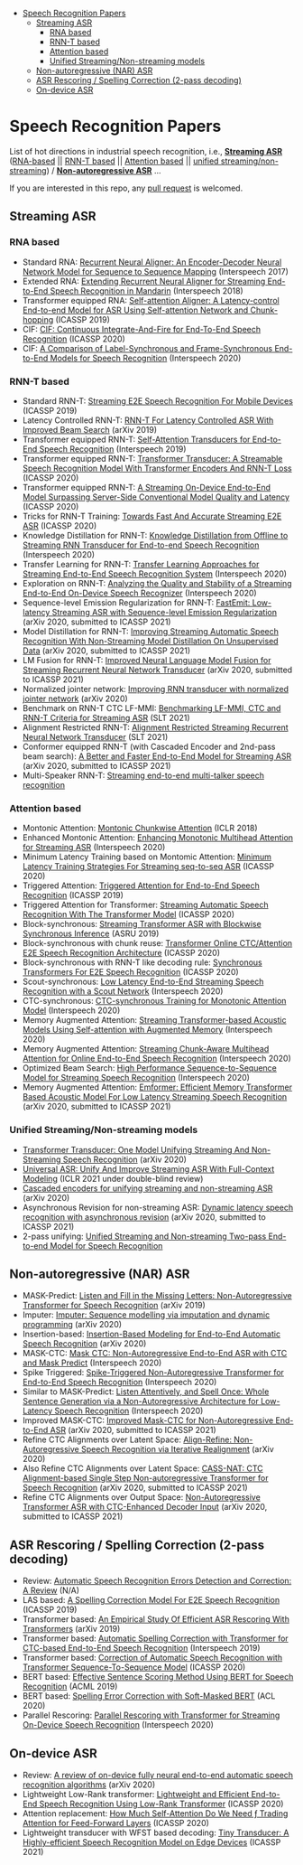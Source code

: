 
<!-- vim-markdown-toc GFM -->

* [Speech Recognition Papers](#speech-recognition-papers)
	* [Streaming ASR](#streaming-asr)
		* [RNA based](#rna-based)
		* [RNN-T based](#rnn-t-based)
		* [Attention based](#attention-based)
		* [Unified Streaming/Non-streaming models](#unified-streamingnon-streaming-models)
	* [Non-autoregressive (NAR)  ASR](#non-autoregressive-nar--asr)
	* [ASR Rescoring / Spelling Correction (2-pass decoding)](#asr-rescoring--spelling-correction-2-pass-decoding)
	* [On-device ASR](#on-device-asr)

<!-- vim-markdown-toc -->

# Speech Recognition Papers
List of hot directions in industrial speech recognition, i.e., [**Streaming ASR**](https://github.com/xingchensong/speech-recognition-papers/blob/main/README.md#streaming-asr) ([RNA-based](https://github.com/xingchensong/speech-recognition-papers#rna-based) || [RNN-T based](https://github.com/xingchensong/speech-recognition-papers#rnn-t-based) || [Attention based](https://github.com/xingchensong/speech-recognition-papers#attention-based) || [unified streaming/non-streaming](https://github.com/xingchensong/speech-recognition-papers#unified-streamingnon-streaming-models)) / [**Non-autoregressive ASR**](https://github.com/xingchensong/speech-recognition-papers#non-autoregressive-nar--asr) ...

If you are interested in this repo, any [pull request](https://github.com/xingchensong/speech-recognition-papers/pulls) is welcomed.

## Streaming ASR

### RNA based
- Standard RNA: [Recurrent Neural Aligner: An Encoder-Decoder Neural Network Model for Sequence to Sequence Mapping](https://pdfs.semanticscholar.org/7703/a2c5468ecbee5b62c048339a03358ed5fe19.pdf) (Interspeech 2017)
- Extended RNA: [Extending Recurrent Neural Aligner for Streaming End-to-End Speech Recognition in Mandarin](https://arxiv.org/pdf/1806.06342.pdf) (Interspeech 2018)
- Transformer equipped RNA: [Self-attention Aligner: A Latency-control End-to-end Model for ASR Using Self-attention Network and Chunk-hopping](https://arxiv.org/pdf/1902.06450.pdf) (ICASSP 2019)
- CIF: [CIF: Continuous Integrate-And-Fire for End-To-End Speech Recognition](https://arxiv.org/pdf/1905.11235.pdf) (ICASSP 2020)
- CIF: [A Comparison of Label-Synchronous and Frame-Synchronous End-to-End Models for Speech Recognition](https://arxiv.org/pdf/2005.10113.pdf) (Interspeech 2020)

### RNN-T based
- Standard RNN-T: [Streaming E2E Speech Recognition For Mobile Devices](https://arxiv.org/pdf/1811.06621.pdf) (ICASSP 2019)
- Latency Controlled RNN-T: [RNN-T For Latency Controlled ASR With Improved Beam Search](https://arxiv.org/pdf/1911.01629.pdf) (arXiv 2019)
- Transformer equipped RNN-T: [Self-Attention Transducers for End-to-End Speech Recognition](https://arxiv.org/pdf/1909.13037.pdf) (Interspeech 2019)
- Transformer equipped RNN-T: [Transformer Transducer: A Streamable Speech Recognition Model With Transformer Encoders And RNN-T Loss](https://arxiv.org/pdf/2002.02562.pdf) (ICASSP 2020)
- Transformer equipped RNN-T: [A Streaming On-Device End-to-End Model Surpassing Server-Side Conventional Model Quality and Latency](https://arxiv.org/pdf/2003.12710.pdf) (ICASSP 2020)
- Tricks for RNN-T Training: [Towards Fast And Accurate Streaming E2E ASR](https://arxiv.org/pdf/2004.11544.pdf) (ICASSP 2020)
- Knowledge Distillation for RNN-T: [Knowledge Distillation from Offline to Streaming RNN Transducer for End-to-end Speech Recognition]() (Interspeech 2020)
- Transfer Learning for RNN-T: [Transfer Learning Approaches for Streaming End-to-End Speech Recognition System](https://arxiv.org/pdf/2008.05086.pdf) (Interspeech 2020)
- Exploration on RNN-T: [Analyzing the Quality and Stability of a Streaming End-to-End On-Device Speech Recognizer](https://arxiv.org/pdf/2006.01416.pdf) (Interspeech 2020)
- Sequence-level Emission Regularization for RNN-T: [FastEmit: Low-latency Streaming ASR with Sequence-level Emission Regularization](https://arxiv.org/pdf/2010.11148.pdf) (arXiv 2020, submitted to ICASSP 2021)
- Model Distillation for RNN-T: [Improving Streaming Automatic Speech Recognition With Non-Streaming  Model Distillation On Unsupervised Data](https://arxiv.org/pdf/2010.12096.pdf) (arXiv 2020, submitted to ICASSP 2021)
- LM Fusion for RNN-T: [Improved Neural Language Model Fusion for Streaming Recurrent Neural Network Transducer](https://arxiv.org/pdf/2010.13878.pdf) (arXiv 2020, submitted to ICASSP 2021)
- Normalized jointer network: [Improving RNN transducer with normalized jointer network](https://arxiv.org/pdf/2011.01576.pdf) (arXiv 2020)
- Benchmark on RNN-T CTC LF-MMI: [Benchmarking LF-MMI, CTC and RNN-T Criteria for Streaming ASR](https://arxiv.org/pdf/2011.04785.pdf) (SLT 2021)
- Alignment Restricted RNN-T: [Alignment Restricted Streaming Recurrent Neural Network Transducer](https://arxiv.org/pdf/2011.03072.pdf) (SLT 2021)
- Conformer equipped RNN-T (with Cascaded Encoder and 2nd-pass beam search): [A Better and Faster End-to-End Model for Streaming ASR](https://arxiv.org/pdf/2011.10798.pdf) (arXiv 2020, submitted to ICASSP 2021)
- Multi-Speaker RNN-T: [Streaming end-to-end multi-talker speech recognition](https://arxiv.org/pdf/2011.13148.pdf)

### Attention based
- Montonic Attention: [Montonic Chunkwise Attention](https://arxiv.org/pdf/1712.05382.pdf) (ICLR 2018)
- Enhanced Montonic Attention: [Enhancing Monotonic Multihead Attention for Streaming ASR](https://arxiv.org/pdf/2005.09394.pdf) (Interspeech 2020)
- Minimum Latency Training based on Montomic Attention: [Minimum Latency Training Strategies For Streaming seq-to-seq ASR](https://arxiv.org/pdf/2004.05009.pdf) (ICASSP 2020)
- Triggered Attention: [Triggered Attention for End-to-End Speech Recognition](https://www.merl.com/publications/docs/TR2019-015.pdf) (ICASSP 2019)
- Triggered Attention for Transformer: [Streaming Automatic Speech Recognition With The Transformer Model](https://arxiv.org/pdf/2001.02674.pdf) (ICASSP 2020)
- Block-synchronous: [Streaming Transformer ASR with Blockwise Synchronous Inference](https://arxiv.org/pdf/2006.14941.pdf) (ASRU 2019)
- Block-synchronous with chunk reuse: [Transformer Online CTC/Attention E2E Speech Recognition Architecture](https://arxiv.org/pdf/2001.08290.pdf) (ICASSP 2020)
- Block-synchronous with RNN-T like decoding rule: [Synchronous Transformers For E2E Speech Recognition](https://arxiv.org/pdf/1912.02958.pdf) (ICASSP 2020)
- Scout-synchronous: [Low Latency End-to-End Streaming Speech Recognition with a Scout Network](https://arxiv.org/pdf/2003.10369.pdf) (Interspeech 2020)
- CTC-synchronous: [CTC-synchronous Training for Monotonic Attention Model](https://arxiv.org/pdf/2005.04712.pdf) (Interspeech 2020)
- Memory Augmented Attention: [Streaming Transformer-based Acoustic Models Using Self-attention with Augmented Memory](https://arxiv.org/pdf/2005.08042.pdf) (Interspeech 2020)
- Memory Augmented Attention: [Streaming Chunk-Aware Multihead Attention for Online End-to-End Speech Recognition](https://arxiv.org/pdf/2006.01712.pdf) (Interspeech 2020)
- Optimized Beam Search: [High Performance Sequence-to-Sequence Model for Streaming Speech Recognition](https://arxiv.org/pdf/2003.10022.pdf) (Interspeech 2020)
- Memory Augmented Attention: [Emformer: Efficient Memory Transformer Based Acoustic Model For Low Latency Streaming Speech Recognition](https://arxiv.org/pdf/2010.10759.pdf) (arXiv 2020, submitted to ICASSP 2021)

### Unified Streaming/Non-streaming models
- [Transformer Transducer: One Model Unifying Streaming And Non-Streaming Speech Recognition](https://arxiv.org/pdf/2010.03192.pdf) (arXiv 2020)
- [Universal ASR: Unify And Improve Streaming ASR With Full-Context Modeling](https://openreview.net/pdf?id=Pz_dcqfcKW8) (ICLR 2021 under double-blind review)
- [Cascaded encoders for unifying streaming and non-streaming ASR](https://arxiv.org/pdf/2010.14606.pdf) (arXiv 2020)
- Asynchronous Revision for non-streaming ASR: [Dynamic latency speech recognition with asynchronous revision](https://arxiv.org/pdf/2011.01570.pdf) (arXiv 2020, submitted to ICASSP 2021)
- 2-pass unifying: [Unified Streaming and Non-streaming Two-pass End-to-end Model for Speech Recognition](https://arxiv.org/pdf/2012.05481.pdf)


## Non-autoregressive (NAR)  ASR
- MASK-Predict: [Listen and Fill in the Missing Letters: Non-Autoregressive Transformer for Speech Recognition](https://arxiv.org/pdf/1911.04908.pdf) (arXiv 2019)
- Imputer: [Imputer: Sequence modelling via imputation and dynamic programming](https://arxiv.org/pdf/2002.08926.pdf) (arXiv 2020)
- Insertion-based: [Insertion-Based Modeling for End-to-End Automatic Speech Recognition](https://arxiv.org/pdf/2005.13211.pdf) (arXiv 2020)
- MASK-CTC: [Mask CTC: Non-Autoregressive End-to-End ASR with CTC and Mask Predict](https://arxiv.org/pdf/2005.08700.pdf) (Interspeech 2020)
- Spike Triggered: [Spike-Triggered Non-Autoregressive Transformer for End-to-End Speech Recognition](https://arxiv.org/pdf/2005.07903.pdf) (Interspeech 2020)
- Similar to MASK-Predict: [Listen Attentively, and Spell Once: Whole Sentence Generation via a Non-Autoregressive Architecture for Low-Latency Speech Recognition](https://arxiv.org/pdf/2005.04862.pdf) (Interspeech 2020)
- Improved MASK-CTC: [Improved Mask-CTC for Non-Autoregressive End-to-End ASR](https://arxiv.org/pdf/2010.13270.pdf) (arXiv 2020, submitted to ICASSP 2021)
- Refine CTC Alignments over Latent Space: [Align-Refine: Non-Autoregressive Speech Recognition via Iterative Realignment](https://arxiv.org/pdf/2010.14233.pdf) (arXiv 2020)
- Also Refine CTC Alignments over Latent Space: [CASS-NAT: CTC Alignment-based Single Step Non-autoregressive Transformer for Speech Recognition](https://arxiv.org/pdf/2010.14725.pdf) (arXiv 2020, submitted to ICASSP 2021)
- Refine CTC Alignments over Output Space: [Non-Autoregressive Transformer ASR with CTC-Enhanced Decoder Input](https://arxiv.org/pdf/2010.15025.pdf) (arXiv 2020, submitted to ICASSP 2021)

## ASR Rescoring / Spelling Correction (2-pass decoding)
- Review: [Automatic Speech Recognition Errors Detection and Correction: A Review](https://www.sciencedirect.com/science/article/pii/S1877050918302187) (N/A)
- LAS based: [A Spelling Correction Model For E2E Speech Recognition](https://arxiv.org/pdf/1902.07178.pdf) (ICASSP 2019)
- Transformer based: [An Empirical Study Of Efficient ASR Rescoring With Transformers](https://arxiv.org/pdf/1910.11450.pdf) (arXiv 2019)
- Transformer based: [Automatic Spelling Correction with Transformer for CTC-based End-to-End Speech Recognition](https://arxiv.org/pdf/1904.10045.pdf) (Interspeech 2019)
- Transformer based: [Correction of Automatic Speech Recognition with Transformer Sequence-To-Sequence Model](https://arxiv.org/pdf/1910.10697.pdf) (ICASSP 2020)
- BERT based: [Effective Sentence Scoring Method Using BERT for Speech Recognition](http://proceedings.mlr.press/v101/shin19a/shin19a.pdf) (ACML 2019)
- BERT based: [Spelling Error Correction with Soft-Masked BERT](https://arxiv.org/pdf/2005.07421.pdf) (ACL 2020)
- Parallel Rescoring: [Parallel Rescoring with Transformer for Streaming On-Device Speech Recognition](https://arxiv.org/pdf/2008.13093.pdf) (Interspeech 2020)

## On-device ASR
- Review: [A review of on-device fully neural end-to-end automatic speech recognition algorithms](https://arxiv.org/pdf/2012.07974.pdf) (arXiv 2020)
- Lightweight Low-Rank transformer: [Lightweight and Efficient End-to-End Speech Recognition Using Low-Rank Transformer](https://arxiv.org/pdf/1910.13923.pdf) (ICASSP 2020)
- Attention replacement: [How Much Self-Attention Do We Need ƒ Trading Attention for Feed-Forward Layers](https://www-i6.informatik.rwth-aachen.de/publications/download/1126/IrieKazukiGerstenbergerAlexerSchl%FCterRalfNeyHermann--HowMuchSelf-AttentionDoWeNeed%3FTradingAttentionforFeed-ForwardLayers--2020.pdf) (ICASSP 2020)
- Lightweight transducer with WFST based decoding: [Tiny Transducer: A Highly-efficient Speech Recognition Model on Edge Devices](https://arxiv.org/pdf/2101.06856.pdf) (ICASSP 2021)
